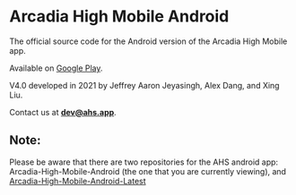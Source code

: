 # Arcadia High Mobile Android

The official source code for the Android version of the Arcadia High Mobile app.

Available on [Google Play](https://play.google.com/store/apps/details?id=com.hsappdev.ahs&hl=en_US&gl=US).

V4.0 developed in 2021 by Jeffrey Aaron Jeyasingh, Alex Dang, and Xing Liu. 

Contact us at **dev@ahs.app**.

## Note:
Please be aware that there are two repositories for the AHS android app: \
Arcadia-High-Mobile-Android (the one that you are currently viewing), and [Arcadia-High-Mobile-Android-Latest](https://github.com/AHSAppDevTeam/Arcadia-High-Mobile-Android-Latest)

